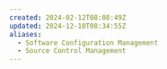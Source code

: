 ```yaml
---
created: 2024-02-12T08:08:49Z
updated: 2024-12-10T08:34:55Z
aliases:
  - Software Configuration Management
  - Source Control Management
---
```

